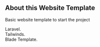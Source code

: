 

## About this Website Template
Basic website template to start the project

Laravel.  
Tailwinds.  
Blade Template.  
